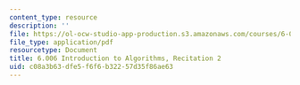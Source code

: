 ```yaml
---
content_type: resource
description: ''
file: https://ol-ocw-studio-app-production.s3.amazonaws.com/courses/6-006-introduction-to-algorithms-spring-2020/c08a3b63dfe5f6f6b32257d35f86ae63_MIT6_006S20_r02.pdf
file_type: application/pdf
resourcetype: Document
title: 6.006 Introduction to Algorithms, Recitation 2
uid: c08a3b63-dfe5-f6f6-b322-57d35f86ae63
---
```

